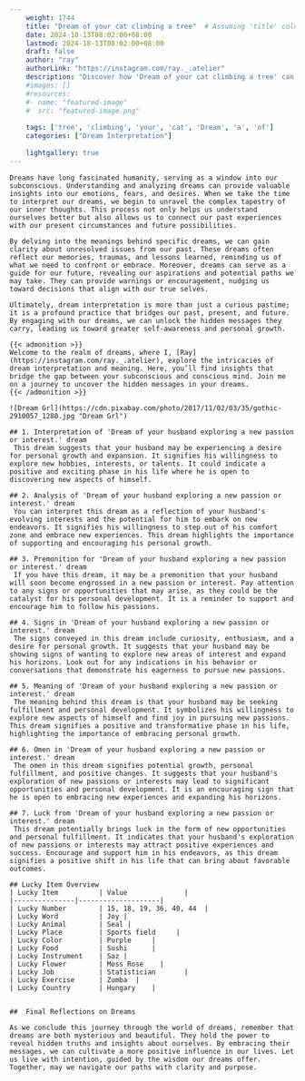 ```yaml
---
    weight: 1744
    title: "Dream of your cat climbing a tree"  # Assuming 'title' column exists
    date: 2024-10-13T08:02:00+08:00
    lastmod: 2024-10-13T08:02:00+08:00
    draft: false
    author: "ray"
    authorLink: "https://instagram.com/ray._.atelier"
    description: "Discover how 'Dream of your cat climbing a tree' can interpret your future and uncover its significant meanings in your life."
    #images: []
    #resources:
    #- name: "featured-image"
    #  src: "featured-image.png"
    
    tags: ['tree', 'climbing', 'your', 'cat', 'Dream', 'a', 'of']
    categories: ["Dream Interpretation"]
    
    lightgallery: true
---
```

    
    Dreams have long fascinated humanity, serving as a window into our subconscious. Understanding and analyzing dreams can provide valuable insights into our emotions, fears, and desires. When we take the time to interpret our dreams, we begin to unravel the complex tapestry of our inner thoughts. This process not only helps us understand ourselves better but also allows us to connect our past experiences with our present circumstances and future possibilities.
    
    By delving into the meanings behind specific dreams, we can gain clarity about unresolved issues from our past. These dreams often reflect our memories, traumas, and lessons learned, reminding us of what we need to confront or embrace. Moreover, dreams can serve as a guide for our future, revealing our aspirations and potential paths we may take. They can provide warnings or encouragement, nudging us toward decisions that align with our true selves.
    
    Ultimately, dream interpretation is more than just a curious pastime; it is a profound practice that bridges our past, present, and future. By engaging with our dreams, we can unlock the hidden messages they carry, leading us toward greater self-awareness and personal growth.
    
    {{< admonition >}}
    Welcome to the realm of dreams, where I, [Ray](https://instagram.com/ray._.atelier), explore the intricacies of dream interpretation and meaning. Here, you’ll find insights that bridge the gap between your subconscious and conscious mind. Join me on a journey to uncover the hidden messages in your dreams.
    {{< /admonition >}}
    
    ![Dream Grl](https://cdn.pixabay.com/photo/2017/11/02/03/35/gothic-2910057_1280.jpg "Dream Grl")
    
    ## 1. Interpretation of 'Dream of your husband exploring a new passion or interest.' dream
     This dream suggests that your husband may be experiencing a desire for personal growth and expansion. It signifies his willingness to explore new hobbies, interests, or talents. It could indicate a positive and exciting phase in his life where he is open to discovering new aspects of himself.
    
    ## 2. Analysis of 'Dream of your husband exploring a new passion or interest.' dream
     You can interpret this dream as a reflection of your husband's evolving interests and the potential for him to embark on new endeavors. It signifies his willingness to step out of his comfort zone and embrace new experiences. This dream highlights the importance of supporting and encouraging his personal growth.
    
    ## 3. Premonition for 'Dream of your husband exploring a new passion or interest.' dream
     If you have this dream, it may be a premonition that your husband will soon become engrossed in a new passion or interest. Pay attention to any signs or opportunities that may arise, as they could be the catalyst for his personal development. It is a reminder to support and encourage him to follow his passions.
    
    ## 4. Signs in 'Dream of your husband exploring a new passion or interest.' dream
     The signs conveyed in this dream include curiosity, enthusiasm, and a desire for personal growth. It suggests that your husband may be showing signs of wanting to explore new areas of interest and expand his horizons. Look out for any indications in his behavior or conversations that demonstrate his eagerness to pursue new passions.
    
    ## 5. Meaning of 'Dream of your husband exploring a new passion or interest.' dream
     The meaning behind this dream is that your husband may be seeking fulfillment and personal development. It symbolizes his willingness to explore new aspects of himself and find joy in pursuing new passions. This dream signifies a positive and transformative phase in his life, highlighting the importance of embracing personal growth.
    
    ## 6. Omen in 'Dream of your husband exploring a new passion or interest.' dream
     The omen in this dream signifies potential growth, personal fulfillment, and positive changes. It suggests that your husband's exploration of new passions or interests may lead to significant opportunities and personal development. It is an encouraging sign that he is open to embracing new experiences and expanding his horizons.
    
    ## 7. Luck from 'Dream of your husband exploring a new passion or interest.' dream
     This dream potentially brings luck in the form of new opportunities and personal fulfillment. It indicates that your husband's exploration of new passions or interests may attract positive experiences and success. Encourage and support him in his endeavors, as this dream signifies a positive shift in his life that can bring about favorable outcomes.
    
    ## Lucky Item Overview
    | Lucky Item          | Value              |
    |---------------|--------------------|
    | Lucky Number        | 15, 18, 19, 36, 40, 44  |
    | Lucky Word          | Joy |
    | Lucky Animal        | Seal |
    | Lucky Place         | Sports field     |
    | Lucky Color         | Purple     |
    | Lucky Food          | Sushi      |
    | Lucky Instrument    | Saz |
    | Lucky Flower        | Moss Rose    |
    | Lucky Job           | Statistician       |
    | Lucky Exercise      | Zumba  |
    | Lucky Country       | Hungary    |
    
    
    ##  Final Reflections on Dreams
    
    As we conclude this journey through the world of dreams, remember that dreams are both mysterious and beautiful. They hold the power to reveal hidden truths and insights about ourselves. By embracing their messages, we can cultivate a more positive influence in our lives. Let us live with intention, guided by the wisdom our dreams offer. Together, may we navigate our paths with clarity and purpose.
    